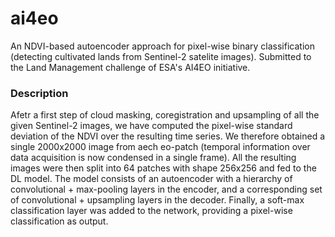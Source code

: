 # ai4eo

An NDVI-based autoencoder approach for pixel-wise binary classification (detecting cultivated lands from Sentinel-2 satelite images). Submitted to the Land Management challenge of ESA's AI4EO initiative.

### Description
Afetr a first step of cloud masking, coregistration and upsampling of all the given Sentinel-2 images, we have computed the pixel-wise standard deviation of the NDVI over the resulting time series. We therefore obtained a single 2000x2000 image from aech eo-patch (temporal information over data acquisition is now condensed in a single frame). All the resulting images were then split into 64 patches with shape 256x256 and fed to the DL model. The model consists of an autoencoder with a hierarchy of convolutional + max-pooling layers in the encoder, and a corresponding set of convolutional + upsampling layers in the decoder. Finally, a soft-max classification layer was added to the network, providing a pixel-wise classification as output.
